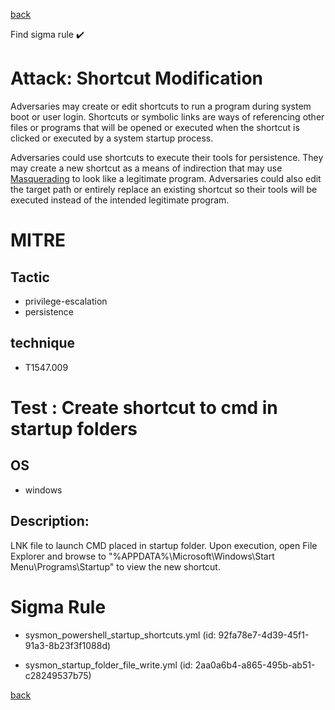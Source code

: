 
[back](../index.md)

Find sigma rule :heavy_check_mark: 

# Attack: Shortcut Modification 

Adversaries may create or edit shortcuts to run a program during system boot or user login. Shortcuts or symbolic links are ways of referencing other files or programs that will be opened or executed when the shortcut is clicked or executed by a system startup process.

Adversaries could use shortcuts to execute their tools for persistence. They may create a new shortcut as a means of indirection that may use [Masquerading](https://attack.mitre.org/techniques/T1036) to look like a legitimate program. Adversaries could also edit the target path or entirely replace an existing shortcut so their tools will be executed instead of the intended legitimate program.

# MITRE
## Tactic
  - privilege-escalation
  - persistence


## technique
  - T1547.009


# Test : Create shortcut to cmd in startup folders
## OS
  - windows


## Description:
LNK file to launch CMD placed in startup folder. Upon execution, open File Explorer and browse to "%APPDATA%\Microsoft\Windows\Start Menu\Programs\Startup\"
to view the new shortcut.


# Sigma Rule
 - sysmon_powershell_startup_shortcuts.yml (id: 92fa78e7-4d39-45f1-91a3-8b23f3f1088d)

 - sysmon_startup_folder_file_write.yml (id: 2aa0a6b4-a865-495b-ab51-c28249537b75)



[back](../index.md)
